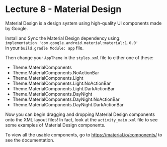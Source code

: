 # Lecture 8 - Material Design
Material Design is a design system using high-quality UI components made by Google.

Install and Sync the Material Design dependency using:  
```implementation 'com.google.android.material:material:1.0.0'```  
in your ```build.gradle Module: app``` file.

Then change your ```AppTheme``` in the ```styles.xml``` file to either one of these:
- Theme.MaterialComponents
- Theme.MaterialComponents.NoActionBar
- Theme.MaterialComponents.Light
- Theme.MaterialComponents.Light.NoActionBar
- Theme.MaterialComponents.Light.DarkActionBar
- Theme.MaterialComponents.DayNight
- Theme.MaterialComponents.DayNight.NoActionBar
- Theme.MaterialComponents.DayNight.DarkActionBar

Now you can begin dragging and dropping Material Design components onto the XML layout files! In fact,
look at the ```activity_main.xml``` file to see some examples of Material Design components.

To view all the usable components, go to https://material.io/components/ to see the documentation.